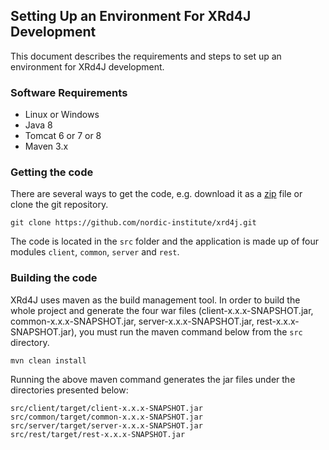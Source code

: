 ## Setting Up an Environment For XRd4J Development

This document describes the requirements and steps to set up an environment for XRd4J development.

### Software Requirements

* Linux or Windows
* Java 8
* Tomcat 6 or 7 or 8
* Maven 3.x

### Getting the code

There are several ways to get the code, e.g. download it as a [zip](https://github.com/nordic-institute/xrd4j/archive/master.zip) file or clone the git repository.

```
git clone https://github.com/nordic-institute/xrd4j.git
```

The code is located in the `src` folder and the application is made up of four modules `client`, `common`, `server` and `rest`.

### Building the code

XRd4J uses maven as the build management tool. In order to build the whole project and generate the four war files (client-x.x.x-SNAPSHOT.jar, common-x.x.x-SNAPSHOT.jar, server-x.x.x-SNAPSHOT.jar, rest-x.x.x-SNAPSHOT.jar), you must run the maven command below from the `src` directory.

```
mvn clean install
```

Running the above maven command generates the jar files under the directories presented below:

```
src/client/target/client-x.x.x-SNAPSHOT.jar
src/common/target/common-x.x.x-SNAPSHOT.jar
src/server/target/server-x.x.x-SNAPSHOT.jar
src/rest/target/rest-x.x.x-SNAPSHOT.jar
```
